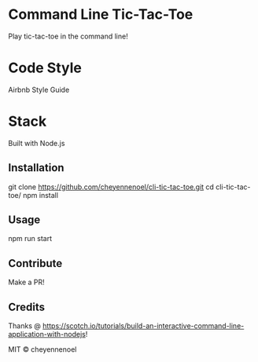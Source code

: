 # Command Line Tic-Tac-Toe
Play tic-tac-toe in the command line!

# Code Style
Airbnb Style Guide

# Stack
Built with Node.js

## Installation
git clone https://github.com/cheyennenoel/cli-tic-tac-toe.git
cd cli-tic-tac-toe/
npm install

## Usage
npm run start

## Contribute
Make a PR!

## Credits
Thanks @ https://scotch.io/tutorials/build-an-interactive-command-line-application-with-nodejs!

MIT © cheyennenoel
